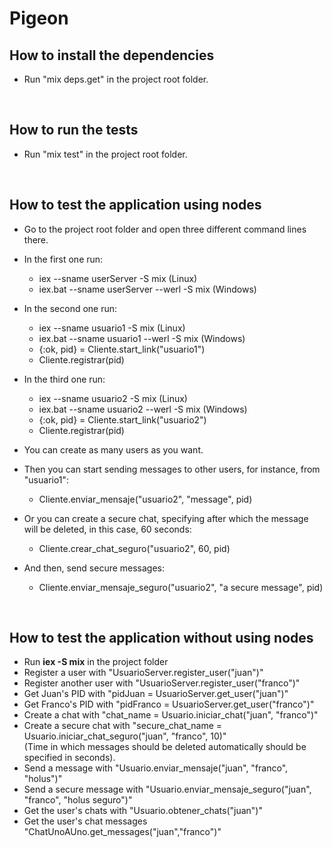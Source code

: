 # Pigeon

## How to install the dependencies

- Run "mix deps.get" in the project root folder.

<br>

## How to run the tests

- Run "mix test" in the project root folder.

<br>

## How to test the application using nodes

- Go to the project root folder and open three different command lines there.

- In the first one run: 
    - iex --sname userServer -S mix (Linux)
    - iex.bat --sname userServer --werl -S mix (Windows)

- In the second one run:
    - iex --sname usuario1 -S mix (Linux)
    - iex.bat --sname usuario1 --werl -S mix (Windows)
    - {:ok, pid} = Cliente.start_link("usuario1")
    - Cliente.registrar(pid)

- In the third one run:
    - iex --sname usuario2 -S mix (Linux)
    - iex.bat --sname usuario2 --werl -S mix (Windows)
    - {:ok, pid} = Cliente.start_link("usuario2")
    - Cliente.registrar(pid)

- You can create as many users as you want.

- Then you can start sending messages to other users, for instance, from "usuario1":
    - Cliente.enviar_mensaje("usuario2", "message", pid)

- Or you can create a secure chat, specifying after which the message will be deleted, in this case, 60 seconds:
    - Cliente.crear_chat_seguro("usuario2", 60, pid)

- And then, send secure messages:
    - Cliente.enviar_mensaje_seguro("usuario2", "a secure message", pid)

<br>

## How to test the application without using nodes

- Run **iex -S mix** in the project folder
- Register a user with "UsuarioServer.register_user("juan")"
- Register another user with "UsuarioServer.register_user("franco")"
- Get Juan's PID with "pidJuan = UsuarioServer.get_user("juan")"
- Get Franco's PID with "pidFranco = UsuarioServer.get_user("franco")"
- Create a chat with "chat_name = Usuario.iniciar_chat("juan", "franco")"
- Create a secure chat with "secure_chat_name = Usuario.iniciar_chat_seguro("juan", "franco", 10)"
<br>(Time in which messages should be deleted automatically should be specified in seconds).
- Send a message with "Usuario.enviar_mensaje("juan", "franco", "holus")"
- Send a secure message with "Usuario.enviar_mensaje_seguro("juan", "franco", "holus seguro")"
- Get the user's chats with "Usuario.obtener_chats("juan")"
- Get the user's chat messages "ChatUnoAUno.get_messages("juan","franco")"
